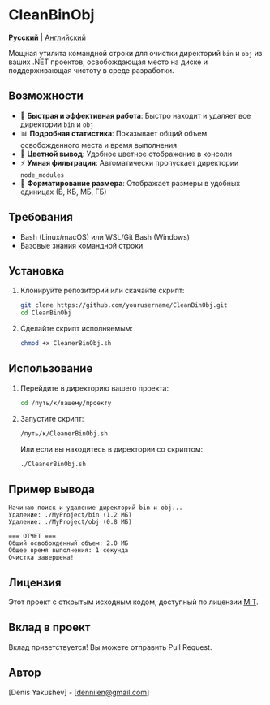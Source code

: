 # CleanBinObj

**Русский** | [Английский](README.md)

Мощная утилита командной строки для очистки директорий `bin` и `obj` из ваших .NET проектов, освобождающая место на диске и поддерживающая чистоту в среде разработки.

## Возможности

- 🚀 **Быстрая и эффективная работа**: Быстро находит и удаляет все директории `bin` и `obj`
- 📊 **Подробная статистика**: Показывает общий объем освобожденного места и время выполнения
- 🎨 **Цветной вывод**: Удобное цветное отображение в консоли
- ⚡ **Умная фильтрация**: Автоматически пропускает директории `node_modules`
- 📏 **Форматирование размера**: Отображает размеры в удобных единицах (Б, КБ, МБ, ГБ)

## Требования

- Bash (Linux/macOS) или WSL/Git Bash (Windows)
- Базовые знания командной строки

## Установка

1. Клонируйте репозиторий или скачайте скрипт:
   ```bash
   git clone https://github.com/yourusername/CleanBinObj.git
   cd CleanBinObj
   ```

2. Сделайте скрипт исполняемым:
   ```bash
   chmod +x CleanerBinObj.sh
   ```

## Использование

1. Перейдите в директорию вашего проекта:
   ```bash
   cd /путь/к/вашему/проекту
   ```

2. Запустите скрипт:
   ```bash
   /путь/к/CleanerBinObj.sh
   ```

   Или если вы находитесь в директории со скриптом:
   ```bash
   ./CleanerBinObj.sh
   ```

## Пример вывода

```
Начинаю поиск и удаление директорий bin и obj...
Удаление: ./MyProject/bin (1.2 МБ)
Удаление: ./MyProject/obj (0.8 МБ)

=== ОТЧЕТ ===
Общий освобожденный объем: 2.0 МБ
Общее время выполнения: 1 секунда
Очистка завершена!
```

## Лицензия

Этот проект с открытым исходным кодом, доступный по лицензии [MIT](LICENSE).

## Вклад в проект

Вклад приветствуется! Вы можете отправить Pull Request.

## Автор

[Denis Yakushev] - [dennilen@gmail.com]
